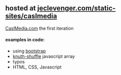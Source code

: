 <h2>hosted at <a href="http://www.jeclevenger.com/static-sites/caslmedia">jeclevenger.com/static-sites/caslmedia</a></h2>
<p><a href="http://caslmedia.com">CaslMedia.com</a> the first iteration</p>
<h4>examples in code:</h4>
<ul>
<li>
using <a href="http://getbootstrap.com/">bootstrap</a> 
</li>
<li><a href="https://github.com/coolaj86/knuth-shuffle">knuth-shuffle</a> javascript array</li>
<li>
typos
</li>
<li>HTML, CSS, Javascript</li>
</ul>
